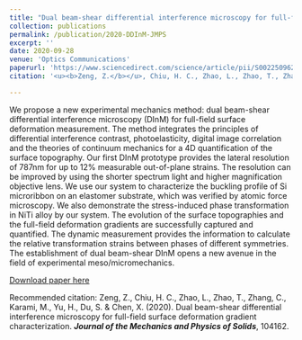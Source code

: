 ```yaml
---
title: "Dual beam-shear differential interference microscopy for full-field surface deformation gradient characterization"
collection: publications
permalink: /publication/2020-DDInM-JMPS
excerpt: ''
date: 2020-09-28
venue: 'Optics Communications'
paperurl: 'https://www.sciencedirect.com/science/article/pii/S002250962030394X'
citation: '<u><b>Zeng, Z.</b></u>, Chiu, H. C., Zhao, L., Zhao, T., Zhang, C., Karami, M., Yu, H., Du, S. & Chen, X. (2020). Dual beam-shear differential interference microscopy for full-field surface deformation gradient characterization. <i><b>Journal of the Mechanics and Physics of Solids</b></i>, 104162.'

---
```

We propose a new experimental mechanics method: dual beam-shear differential interference microscopy (DInM) for full-field surface deformation measurement. The method integrates the principles of differential interference contrast, photoelasticity, digital image correlation and the theories of continuum mechanics for a 4D quantification of the surface topography. Our first DInM prototype provides the lateral resolution of 787nm for up to 12% measurable out-of-plane strains. The resolution can be improved by using the shorter spectrum light and higher magnification objective lens. We use our system to characterize the buckling profile of Si microribbon on an elastomer substrate, which was verified by atomic force microscopy. We also demonstrate the stress-induced phase transformation in NiTi alloy by our system. The evolution of the surface topographies and the full-field deformation gradients are successfully captured and quantified. The dynamic measurement provides the information to calculate the relative transformation strains between phases of different symmetries. The establishment of dual beam-shear DInM opens a new avenue in the field of experimental meso/micromechanics.

[Download paper here](http://JoephyZeng.github.io/files/2020-DDInM-JMPS.pdf)

Recommended citation: Zeng, Z., Chiu, H. C., Zhao, L., Zhao, T., Zhang, C., Karami, M., Yu, H., Du, S. & Chen, X. (2020). Dual beam-shear differential interference microscopy for full-field surface deformation gradient characterization. <i><b>Journal of the Mechanics and Physics of Solids</b></i>, 104162.